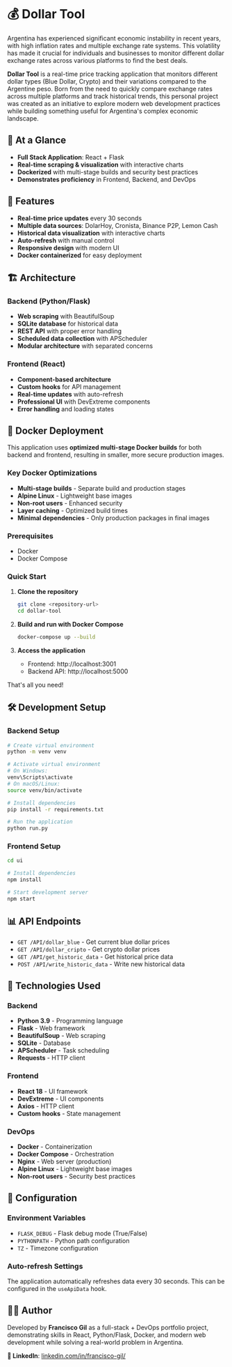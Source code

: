 # 💰 Dollar Tool

Argentina has experienced significant economic instability in recent years, with high inflation rates and multiple exchange rate systems. This volatility has made it crucial for individuals and businesses to monitor different dollar exchange rates across various platforms to find the best deals.

**Dollar Tool** is a real-time price tracking application that monitors different dollar types (Blue Dollar, Crypto) and their variations compared to the Argentine peso. Born from the need to quickly compare exchange rates across multiple platforms and track historical trends, this personal project was created as an initiative to explore modern web development practices while building something useful for Argentina's complex economic landscape.

## 🔎 At a Glance

- **Full Stack Application**: React + Flask
- **Real-time scraping & visualization** with interactive charts
- **Dockerized** with multi-stage builds and security best practices
- **Demonstrates proficiency** in Frontend, Backend, and DevOps

## 🚀 Features

- **Real-time price updates** every 30 seconds
- **Multiple data sources**: DolarHoy, Cronista, Binance P2P, Lemon Cash
- **Historical data visualization** with interactive charts
- **Auto-refresh** with manual control
- **Responsive design** with modern UI
- **Docker containerized** for easy deployment

## 🏗️ Architecture

### Backend (Python/Flask)
- **Web scraping** with BeautifulSoup
- **SQLite database** for historical data
- **REST API** with proper error handling
- **Scheduled data collection** with APScheduler
- **Modular architecture** with separated concerns

### Frontend (React)
- **Component-based architecture**
- **Custom hooks** for API management
- **Real-time updates** with auto-refresh
- **Professional UI** with DevExtreme components
- **Error handling** and loading states

## 🐳 Docker Deployment

This application uses **optimized multi-stage Docker builds** for both backend and frontend, resulting in smaller, more secure production images.

### Key Docker Optimizations
- **Multi-stage builds** - Separate build and production stages
- **Alpine Linux** - Lightweight base images
- **Non-root users** - Enhanced security
- **Layer caching** - Optimized build times
- **Minimal dependencies** - Only production packages in final images

### Prerequisites
- Docker
- Docker Compose

### Quick Start

1. **Clone the repository**
   ```bash
   git clone <repository-url>
   cd dollar-tool
   ```

2. **Build and run with Docker Compose**
   ```bash
   docker-compose up --build
   ```

3. **Access the application**
   - Frontend: http://localhost:3001
   - Backend API: http://localhost:5000

That's all you need!

## 🛠️ Development Setup

### Backend Setup
```bash
# Create virtual environment
python -m venv venv

# Activate virtual environment
# On Windows:
venv\Scripts\activate
# On macOS/Linux:
source venv/bin/activate

# Install dependencies
pip install -r requirements.txt

# Run the application
python run.py
```

### Frontend Setup
```bash
cd ui

# Install dependencies
npm install

# Start development server
npm start
```

## 📊 API Endpoints

- `GET /API/dollar_blue` - Get current blue dollar prices
- `GET /API/dollar_cripto` - Get crypto dollar prices
- `GET /API/get_historic_data` - Get historical price data
- `POST /API/write_historic_data` - Write new historical data

## 🎯 Technologies Used

### Backend
- **Python 3.9** - Programming language
- **Flask** - Web framework
- **BeautifulSoup** - Web scraping
- **SQLite** - Database
- **APScheduler** - Task scheduling
- **Requests** - HTTP client

### Frontend
- **React 18** - UI framework
- **DevExtreme** - UI components
- **Axios** - HTTP client
- **Custom hooks** - State management

### DevOps
- **Docker** - Containerization
- **Docker Compose** - Orchestration
- **Nginx** - Web server (production)
- **Alpine Linux** - Lightweight base images
- **Non-root users** - Security best practices


## 🔧 Configuration

### Environment Variables
- `FLASK_DEBUG` - Flask debug mode (True/False)
- `PYTHONPATH` - Python path configuration
- `TZ` - Timezone configuration

### Auto-refresh Settings
The application automatically refreshes data every 30 seconds. This can be configured in the `useApiData` hook.


## 👨‍💻 Author

Developed by **Francisco Gil** as a full-stack + DevOps portfolio project, demonstrating skills in React, Python/Flask, Docker, and modern web development while solving a real-world problem in Argentina.

**💼 LinkedIn**: [linkedin.com/in/francisco-gil/](https://linkedin.com/in/francisco-gil/)


